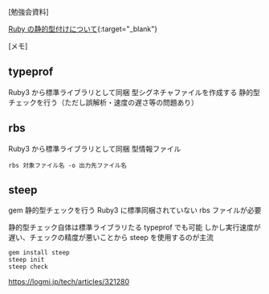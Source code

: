 [勉強会資料]

[Ruby の静的型付けについて](https://docs.google.com/presentation/d/1JmzRlxIGVh-W-NyhO27aDsJIE8-ltm14auEA1ik7Xuk/edit?usp=sharing){:target="_blank"}


[メモ]

## typeprof
Ruby3 から標準ライブラリとして同梱
型シグネチャファイルを作成する
静的型チェックを行う（ただし誤解析・速度の遅さ等の問題あり）


## rbs
Ruby3 から標準ライブラリとして同梱
型情報ファイル

```
rbs 対象ファイル名 -o 出力先ファイル名
```

## steep
gem
静的型チェックを行う
Ruby3 に標準同梱されていない
rbs ファイルが必要

静的型チェック自体は標準ライブラリたる typeprof でも可能
しかし実行速度が遅い、チェックの精度が悪いことから steep を使用するのが主流

```
gem install steep
steep init
steep check
```

https://logmi.jp/tech/articles/321280
